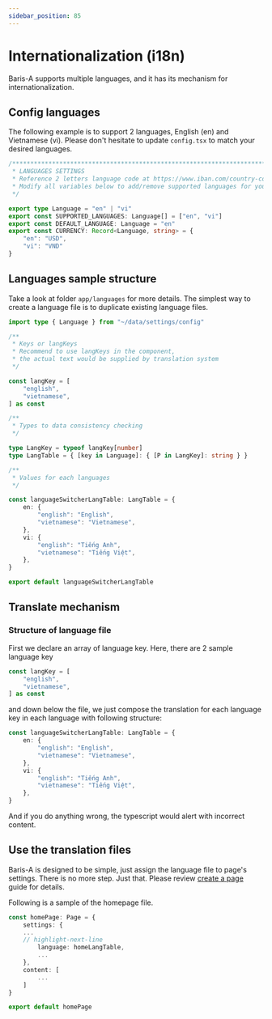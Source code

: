 ```yaml
---
sidebar_position: 85
---
```


# Internationalization (i18n)

Baris-A supports multiple languages, and it has its mechanism for internationalization.

## Config languages

The following example is to support 2 languages, English (en) and Vietnamese (vi). Please don't hesitate to update `config.tsx` to match your desired languages.

```ts title="/app/data/settings/config.tsx"
/******************************************************************************
 * LANGUAGES SETTINGS
 * Reference 2 letters language code at https://www.iban.com/country-codes
 * Modify all variables below to add/remove supported languages for your site
 */

export type Language = "en" | "vi"
export const SUPPORTED_LANGUAGES: Language[] = ["en", "vi"]
export const DEFAULT_LANGUAGE: Language = "en"
export const CURRENCY: Record<Language, string> = {
	"en": "USD",
	"vi": "VND"
}
```

## Languages sample structure

Take a look at folder `app/languages` for more details. The simplest way to create a language file is to duplicate existing language files.

```ts title="/app/languages/languageSwitcherLangTable.ts"
import type { Language } from "~/data/settings/config"

/**
 * Keys or langKeys
 * Recommend to use langKeys in the component,
 * the actual text would be supplied by translation system
 */

const langKey = [
	"english",
	"vietnamese",
] as const

/**
 * Types to data consistency checking
 */

type LangKey = typeof langKey[number]
type LangTable = { [key in Language]: { [P in LangKey]: string } }

/**
 * Values for each languages
 */

const languageSwitcherLangTable: LangTable = {
	en: {
		"english": "English",
		"vietnamese": "Vietnamese",
	},
	vi: {
		"english": "Tiếng Anh",
		"vietnamese": "Tiếng Việt",
	},
}

export default languageSwitcherLangTable
```

## Translate mechanism

### Structure of language file

First we declare an array of language key. Here, there are 2 sample language key

```ts
const langKey = [
	"english",
	"vietnamese",
] as const
```

and down below the file, we just compose the translation for each language key in each language with following structure:

```ts
const languageSwitcherLangTable: LangTable = {
	en: {
		"english": "English",
		"vietnamese": "Vietnamese",
	},
	vi: {
		"english": "Tiếng Anh",
		"vietnamese": "Tiếng Việt",
	},
}
```

And if you do anything wrong, the typescript would alert with incorrect content.

## Use the translation files

Baris-A is designed to be simple, just assign the language file to page's settings. There is no more step. Just that. Please review [create a page](../guides/create-a-page.mdx) guide for details.

Following is a sample of the homepage file.

```ts
const homePage: Page = {
	settings: {
    ...
    // highlight-next-line
		language: homeLangTable,
		...
	},
	content: [
		...
	]
}

export default homePage
```